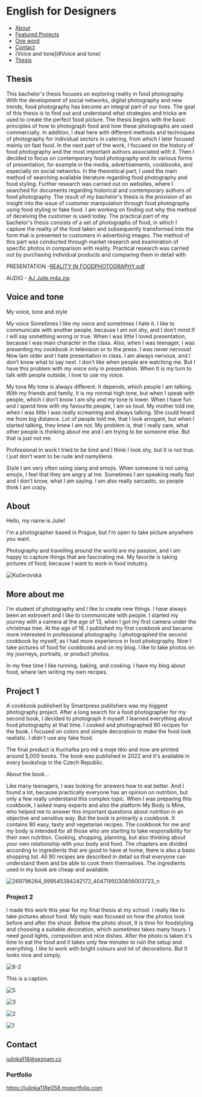 # English for Designers



- [About](#about)
- [Featured Projects](#featured-projects)
- [One word](01-one-word/)
- [Contact](#contact)
- [Voice and tone](#Voice and tone)
- [Thesis](#thesis)

## Thesis
This bachelor's thesis focuses on exploring reality in food photography. With the development of social networks, digital photography and new trends, food photography has become an integral part of our lives. The goal of this thesis is to find out and understand what strategies and tricks are used to create the perfect food picture. The thesis begins with the basic principles of how to photograph food and how these photographs are used commercially. In addition, I deal here with different methods and techniques of photography for individual sectors in catering, from which I later focused mainly on fast food. In the next part of the work, I focused on the history of food photography and the most important authors associated with it. Then I decided to focus on contemporary food photography and its various forms of presentation, for example in the media, advertisements, cookbooks, and especially on social networks. In the theoretical part, I used the main method of searching available literature regarding food photography and food styling. Further research was carried out on websites, where I searched for documents regarding historical and contemporary authors of food photography. The result of my bachelor's thesis is the provision of an insight into the issue of customer manipulation through food photography using food styling or fake food. I am working on finding out why this method of deceiving the customer is used today. 
The practical part of my bachelor's thesis consists of a set of photographs of food, in which I capture the reality of the food taken and subsequently transformed into the form that is presented to customers in advertising images. The method of this part was conducted through market research and examination of specific photos in comparison with reality. Practical research was carried out by purchasing individual products and comparing them in detail with 

PRESENTATION -[REALITY IN FOODPHOTOGRAPHY.pdf](https://github.com/julinka118/english-for-designers/files/15282467/REALITY.IN.FOODPHOTOGRAPHY.pdf)

AUDIO - [AJ Julie.m4a.zip](https://github.com/julinka118/english-for-designers/files/15282494/AJ.Julie.m4a.zip)

## Voice and tone
My voice, tone and style

My voice
Sometimes I like my voice and sometimes I hate it. I like to communicate with another people, because I am not shy, and I don’t mind If I will say something wrong or true. When I was little I loved presentation, because I was main character in the class. Also, when I was teenager, I was presenting my cookbook in television or to the press. I was never nervous! Now Iam older and I hate presentation in class. I am always nervous, and I don’t know what to say next. I don’t like when people are watching me. But I have this problem with my voice only in presentation. When It is my turn to talk with people outside, I love to use my voice. 


My tone
My tone is always different. It depends, which people I am talking. With my friends and family, It is my normal high tone, but when I speak with people, which I don’t know I am shy and my tone is lower. When I have fun and I spend time with my favourite people, I am so loud. My mother told me, when I was little I was really screaming and always talking. She could heard me from big distance. Lot of people told me, that I look arrogant, but when I started talking, they knew I am not. My problem is, that I really care, what other people is thinking about me and I am trying to be someone else. But that is just not me. 

Professional
In work I tried to be kind and I think I look shy, but It is not true. I just don’t want to be rude and namyšlená. 


Style
I am very often using slang and emojis. When someone is not using emojis, I feel that they are angry at me. Sometimes I am speaking really fast and I don’t know, what I am saying. I am also really sarcastic, so people think I am crazy. 

  
## About

Hello, my name is Julie!

I'm a photographer based in Prague, but I'm open to take picture anywhere you want.

Photography and travelling around the world are my passion, and I am happy to capture things that are fascinating me. My favorite is taking pictures of food, because I want to work in food industry.

![Kučerovská](https://github.com/julinka118/English-for-Designers/assets/154224512/528cdca8-7a64-4547-b040-4833f1fc0bb0)


## More about me

I'm student of photography and I like to create new things. I have always been an extrovert and I like to communicate with people. I started my journey with a camera at the age of 13, when I got my first camera under the christmas tree. At the age of 16, I published my first cookbook and became more interested in professional photography. I photographed the second cookbook by myself, as I had more experience in food photography. Now I take pictures of food for cookbooks and on my blog. I like to take photos on my journeys, portraits, or product photos. 

In my free time I like running, baking, and cooking. I have my blog about food, where Iam writing my own recipes.

## Project 1

A cookbook published by Smartpress publishers was my biggest photography project. After a long search for a food photographer for my second book, I decided to photograph it myself. I learned everything about food photography at that time. I cooked and photographed 90 recipes for the book. I focused on colors and simple decoration to make the food look realistic. I didn't use any fake food. 

The final product is Kuchařka pro mě a moje tělo and now are printed around 5,000 books. The book was published in 2022 and it's available in every bookshop in the Czech Republic.

About the book...

Like many teenagers, I was looking for answers how to eat better. And I found a lot, because practically everyone has an opinion on nutrition, but only a few really understand this complex topic. When I was preparing this cookbook, I asked many experts and also the platform My Body is Mine, who helped me to answer this important questions about nutrition in an objective and sensitive way. But the book is primarily a cookbook. It contains 90 easy, tasty and vegetarian recipes. The cookbook for me and my body is intended for all those who are starting to take responsibility for their own nutrition. Cooking, shopping, planning, but also thinking about your own relationship with your body and food. The chapters are divided according to ingredients that are good to have at home, there is also a basic shopping list. All 90 recipes are described in detail so that everyone can understand them and be able to cook them themselves. The ingredients used in my book are cheap and available.

![269796264_999545394242172_4047195030856003723_n](https://github.com/julinka118/English-for-Designers/assets/154224512/8122f7aa-2b13-4c31-b5ef-d6e9f2052948)






### Project 2

I made this work this year for my final thesis at my school. I really like to take pictures about food. My topic was focused on how the photos look before and after the shoot. Before the photo shoot, It is time for foodstyling and choosing a suitable decoration, which sometimes takes many hours. I need good lights, composition and nice dishes. After the photo is taken it's time to eat the food and it takes only few minutes to ruin the setup and everything. I like to work with bright colours and lot of decorations. But It looks nice and simply. 

![6-2](https://github.com/julinka118/English-for-Designers/assets/154224512/40293ce4-6bd1-42f9-a7aa-7bcce4c17d1c)

This is a caption.

![5](https://github.com/julinka118/English-for-Designers/assets/154224512/38997cd2-5d05-421b-ae90-da3c7b0b0f24)

![3](https://github.com/julinka118/English-for-Designers/assets/154224512/bdbc1aa2-8d7b-45c6-9276-9c6321d0c892)

![2](https://github.com/julinka118/English-for-Designers/assets/154224512/db7502bb-f099-4ed2-897a-09802787238b)

![1](https://github.com/julinka118/English-for-Designers/assets/154224512/577bb4b0-b731-4ebb-a3ed-88cb5aa4ae08)

## Contact

julinka118@seznam.cz

### Portfolio 

<https://julinka118e058.myportfolio.com>
